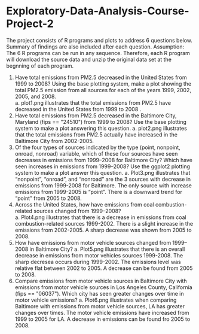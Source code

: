 # Exploratory-Data-Analysis-Course-Project-2

The project consists of R programs and plots to address 6 questions below.   Summary of findings are also included after each question.
Assumption:  The 6 R programs can be run in any sequence.  Therefore, each R program will download the source data and unzip the original data set at the begnning of each program. 

1.	Have total emissions from PM2.5 decreased in the United States from 1999 to 2008? Using the base plotting system, make a plot showing the total PM2.5 emission from all sources for each of the years 1999, 2002, 2005, and 2008.  
  a.	plot1.png illustrates that the total emissions from PM2.5 have decreased in the United States from 1999 to 2008 .
2.	Have total emissions from PM2.5 decreased in the Baltimore City, Maryland (fips == "24510") from 1999 to 2008? Use the base plotting system to make a plot answering this question.
  a.	plot2.png illustrates that the total emissions from PM2.5 actually have increased in the Baltimore City from  2002-2005.
3.	Of the four types of sources indicated by the type (point, nonpoint, onroad, nonroad) variable, which of these four sources have seen decreases in emissions from 1999–2008 for Baltimore City? Which have seen increases in emissions from 1999–2008? Use the ggplot2 plotting system to make a plot answer this question.
  a.	Plot3.png illustrates that “nonpoint”, “onroad”, and “nonroad” are the 3 sources with decrease in emissions from 1999-2008 for Baltimore.  The only source with increase emissions from 1999-2005 is “point”.   There is a downward trend for “point” from 2005 to 2008.
4.	Across the United States, how have emissions from coal combustion-related sources changed from 1999–2008?  
  a.	Plot4.png illustrates that there is a decrease in emissions from coal combustion-related sources  1999-2002.  There is a slight increase in the emissions from 2002-2005.  A sharp decrease was shown from 2005 to 2008. 
5.	How have emissions from motor vehicle sources changed from 1999–2008 in Baltimore City?
  a.	Plot5.png illustrates that there is an overall decrease in emissions from motor vehicles sources 1999-2008.  The sharp decresea occurs during 1999-2002.   The emissions level was relative flat between 2002 to 2005.  A decrease can be found from 2005 to 2008.  
6.	Compare emissions from motor vehicle sources in Baltimore City with emissions from motor vehicle sources in Los Angeles County, California (fips == "06037"). Which city has seen greater changes over time in motor vehicle emissions? 
  a.	Plot6.png illustrates when comparing Baltimore with emissions from motor vehicle  sources,  LA has greater changes over times.  The motor vehicle emissions have increased from 1999 to 2005 for LA.  A decrease in emissions can be found fro 2005 to 2008.


